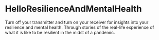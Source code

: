 # HelloResilienceAndMentalHealth
Turn off your transmitter and turn on your receiver for insights into your resilience and mental health. Through stories of the real-life experience of what it is like to be resilient in the midst of a pandemic.
